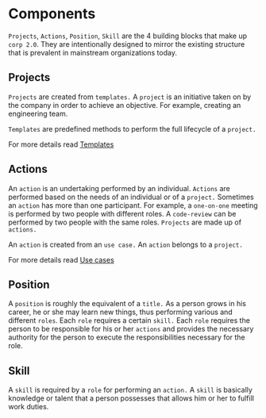 
# Components

`Projects`, `Actions`, `Position`, `Skill` are the 4 building blocks that make up `corp 2.0`. They are intentionally designed to mirror the existing structure that is prevalent in mainstream organizations today.


## Projects

`Projects` are created from `templates.` A `project` is an initiative taken on by the company in order to achieve an objective.
For example, creating an engineering team.

`Templates` are predefined methods to perform the full lifecycle of a `project.`

For more details read [Templates](TEMPLATES.md)

## Actions

An `action` is an undertaking performed by an individual. `Actions` are performed based on the needs of an individual or of a `project.` Sometimes an `action` has more than one participant. For example, a `one-on-one` meeting is performed by two people with different roles. A `code-review`  can be performed by two people with the same roles. `Projects` are made up of `actions.`

An `action` is created from an `use case.` An `action` belongs to a `project.`

For more details read [Use cases](USE_CASES.md)

## Position

A `position` is roughly the equivalent of a `title.` As a person grows in his career, he or she may learn new things, thus performing various and different `roles`. Each `role` requires a certain `skill.` Each `role` requires the person to be responsible for his or her `actions` and provides the necessary authority for the person to execute the responsibilities necessary for the role.

## Skill

A `skill` is required by a `role` for performing an `action.` A `skill` is basically knowledge or talent that a person possesses that allows him or her to fulfill work duties.
